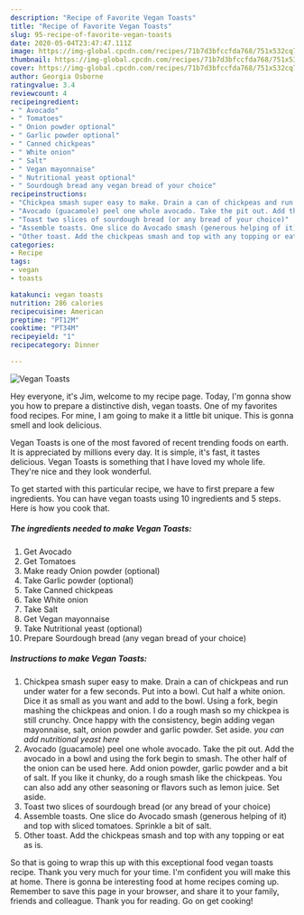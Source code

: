 ```yaml
---
description: "Recipe of Favorite Vegan Toasts"
title: "Recipe of Favorite Vegan Toasts"
slug: 95-recipe-of-favorite-vegan-toasts
date: 2020-05-04T23:47:47.111Z
image: https://img-global.cpcdn.com/recipes/71b7d3bfccfda768/751x532cq70/vegan-toasts-recipe-main-photo.jpg
thumbnail: https://img-global.cpcdn.com/recipes/71b7d3bfccfda768/751x532cq70/vegan-toasts-recipe-main-photo.jpg
cover: https://img-global.cpcdn.com/recipes/71b7d3bfccfda768/751x532cq70/vegan-toasts-recipe-main-photo.jpg
author: Georgia Osborne
ratingvalue: 3.4
reviewcount: 4
recipeingredient:
- " Avocado"
- " Tomatoes"
- " Onion powder optional"
- " Garlic powder optional"
- " Canned chickpeas"
- " White onion"
- " Salt"
- " Vegan mayonnaise"
- " Nutritional yeast optional"
- " Sourdough bread any vegan bread of your choice"
recipeinstructions:
- "Chickpea smash super easy to make. Drain a can of chickpeas and run under water for a few seconds. Put into a bowl. Cut half a white onion. Dice it as small as you want and add to the bowl. Using a fork, begin mashing the chickpeas and onion. I do a rough mash so my chickpea is still crunchy. Once happy with the consistency, begin adding vegan mayonnaise, salt, onion powder and garlic powder. Set aside. *you can add nutritional yeast here*"
- "Avocado (guacamole) peel one whole avocado. Take the pit out. Add the avocado in a bowl and using the fork begin to smash. The other half of the onion can be used here. Add onion powder, garlic powder and a bit of salt. If you like it chunky, do a rough smash like the chickpeas. You can also add any other seasoning or flavors such as lemon juice. Set aside."
- "Toast two slices of sourdough bread (or any bread of your choice)"
- "Assemble toasts. One slice do Avocado smash (generous helping of it) and top with sliced tomatoes. Sprinkle a bit of salt."
- "Other toast. Add the chickpeas smash and top with any topping or eat as is."
categories:
- Recipe
tags:
- vegan
- toasts

katakunci: vegan toasts 
nutrition: 286 calories
recipecuisine: American
preptime: "PT12M"
cooktime: "PT34M"
recipeyield: "1"
recipecategory: Dinner

---
```



![Vegan Toasts](https://img-global.cpcdn.com/recipes/71b7d3bfccfda768/751x532cq70/vegan-toasts-recipe-main-photo.jpg)

Hey everyone, it's Jim, welcome to my recipe page. Today, I'm gonna show you how to prepare a distinctive dish, vegan toasts. One of my favorites food recipes. For mine, I am going to make it a little bit unique. This is gonna smell and look delicious.

Vegan Toasts is one of the most favored of recent trending foods on earth. It is appreciated by millions every day. It is simple, it's fast, it tastes delicious. Vegan Toasts is something that I have loved my whole life. They're nice and they look wonderful.




To get started with this particular recipe, we have to first prepare a few ingredients. You can have vegan toasts using 10 ingredients and 5 steps. Here is how you cook that.

<!--inarticleads1-->

##### The ingredients needed to make Vegan Toasts:

1. Get  Avocado
1. Get  Tomatoes
1. Make ready  Onion powder (optional)
1. Take  Garlic powder (optional)
1. Take  Canned chickpeas
1. Take  White onion
1. Take  Salt
1. Get  Vegan mayonnaise
1. Take  Nutritional yeast (optional)
1. Prepare  Sourdough bread (any vegan bread of your choice)




<!--inarticleads2-->

##### Instructions to make Vegan Toasts:

1. Chickpea smash super easy to make. Drain a can of chickpeas and run under water for a few seconds. Put into a bowl. Cut half a white onion. Dice it as small as you want and add to the bowl. Using a fork, begin mashing the chickpeas and onion. I do a rough mash so my chickpea is still crunchy. Once happy with the consistency, begin adding vegan mayonnaise, salt, onion powder and garlic powder. Set aside. *you can add nutritional yeast here*
1. Avocado (guacamole) peel one whole avocado. Take the pit out. Add the avocado in a bowl and using the fork begin to smash. The other half of the onion can be used here. Add onion powder, garlic powder and a bit of salt. If you like it chunky, do a rough smash like the chickpeas. You can also add any other seasoning or flavors such as lemon juice. Set aside.
1. Toast two slices of sourdough bread (or any bread of your choice)
1. Assemble toasts. One slice do Avocado smash (generous helping of it) and top with sliced tomatoes. Sprinkle a bit of salt.
1. Other toast. Add the chickpeas smash and top with any topping or eat as is.




So that is going to wrap this up with this exceptional food vegan toasts recipe. Thank you very much for your time. I'm confident you will make this at home. There is gonna be interesting food at home recipes coming up. Remember to save this page in your browser, and share it to your family, friends and colleague. Thank you for reading. Go on get cooking!

